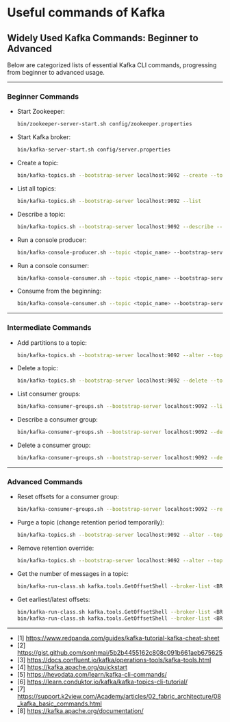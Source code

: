 # Useful commands of Kafka

## Widely Used Kafka Commands: Beginner to Advanced

Below are categorized lists of essential Kafka CLI commands, progressing from beginner to advanced usage.

---

### **Beginner Commands**

- Start Zookeeper:

  ```bash
  bin/zookeeper-server-start.sh config/zookeeper.properties
  ```

- Start Kafka broker:

  ```bash
  bin/kafka-server-start.sh config/server.properties
  ```

- Create a topic:

  ```bash
  bin/kafka-topics.sh --bootstrap-server localhost:9092 --create --topic <TOPIC>  --partitions <N> --replication-factor <N>
  ```

- List all topics:

  ```bash
  bin/kafka-topics.sh --bootstrap-server localhost:9092 --list
  ```

- Describe a topic:

  ```bash
  bin/kafka-topics.sh --bootstrap-server localhost:9092 --describe --topic <topic_name>
  ```

- Run a console producer:

  ```bash
  bin/kafka-console-producer.sh --topic <topic_name> --bootstrap-server localhost:9092
  ```

- Run a console consumer:

  ```bash
  bin/kafka-console-consumer.sh --topic <topic_name> --bootstrap-server localhost:9092
  ```

- Consume from the beginning:

  ```bash
  bin/kafka-console-consumer.sh --topic <topic_name> --bootstrap-server localhost:9092 --from-beginning
  ```

---

### **Intermediate Commands**

- Add partitions to a topic:

  ```bash
  bin/kafka-topics.sh --bootstrap-server localhost:9092 --alter --topic <topic_name> --partitions <N>
  ```

- Delete a topic:

  ```bash
  bin/kafka-topics.sh --bootstrap-server localhost:9092 --delete --topic <topic_name>
  ```

- List consumer groups:

  ```bash
  bin/kafka-consumer-groups.sh --bootstrap-server localhost:9092 --list
  ```

- Describe a consumer group:

  ```bash
  bin/kafka-consumer-groups.sh --bootstrap-server localhost:9092 --describe --group <group_id>
  ```

- Delete a consumer group:

  ```bash
  bin/kafka-consumer-groups.sh --bootstrap-server localhost:9092 --delete --group <group_id>
  ```

---

### **Advanced Commands**

- Reset offsets for a consumer group:

  ```bash
  bin/kafka-consumer-groups.sh --bootstrap-server localhost:9092 --reset-offsets --group <group_id> --topic <topic_name> --to-earliest
  ```

- Purge a topic (change retention period temporarily):

  ```bash
  bin/kafka-topics.sh --bootstrap-server localhost:9092 --alter --topic <topic_name> --config retention.ms=1000
  ```

- Remove retention override:

  ```bash
  bin/kafka-topics.sh --bootstrap-server localhost:9092 --alter --topic <topic_name> --delete-config retention.ms
  ```

- Get the number of messages in a topic:

  ```bash
  bin/kafka-run-class.sh kafka.tools.GetOffsetShell --broker-list <BROKER_LIST> --topic <topic_name> --time -1 --offsets 1 | awk -F ":" '{sum += $3} END {print sum}'
  ```

- Get earliest/latest offsets:

  ```bash
  bin/kafka-run-class.sh kafka.tools.GetOffsetShell --broker-list <BROKER_LIST> --topic <topic_name> --time -2   # earliest
  bin/kafka-run-class.sh kafka.tools.GetOffsetShell --broker-list <BROKER_LIST> --topic <topic_name> --time -1   # latest
  ```

---

- [1] <https://www.redpanda.com/guides/kafka-tutorial-kafka-cheat-sheet>
- [2] <https://gist.github.com/sonhmai/5b2b4455162c808c091b661aeb675625>
- [3] <https://docs.confluent.io/kafka/operations-tools/kafka-tools.html>
- [4] <https://kafka.apache.org/quickstart>
- [5] <https://hevodata.com/learn/kafka-cli-commands/>
- [6] <https://learn.conduktor.io/kafka/kafka-topics-cli-tutorial/>
- [7] <https://support.k2view.com/Academy/articles/02_fabric_architecture/08_kafka_basic_commands.html>
- [8] <https://kafka.apache.org/documentation/>
